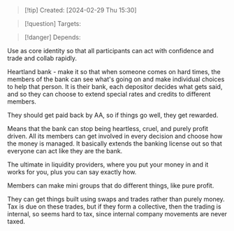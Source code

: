 
>[!tip] Created: [2024-02-29 Thu 15:30]

>[!question] Targets: 

>[!danger] Depends: 

Use as core identity so that all participants can act with confidence and trade and collab rapidly.

Heartland bank - make it so that when someone comes on hard times, the members of the bank can see what's going on and make individual choices to help that person.  It is their bank, each depositor decides what gets said, and so they can choose to extend special rates and credits to different members.

They should get paid back by AA, so if things go well, they get rewarded.

Means that the bank can stop being heartless, cruel, and purely profit driven.
All its members can get involved in every decision and choose how the money is managed.
It basically extends the banking license out so that everyone can act like they are the bank.

The ultimate in liquidity providers, where you put your money in and it works for you, plus you can say exactly how.

Members can make mini groups that do different things, like pure profit.

They can get things built using swaps and trades rather than purely money.
Tax is due on these trades, but if they form a collective, then the trading is internal, so seems hard to tax, since internal company movements are never taxed.